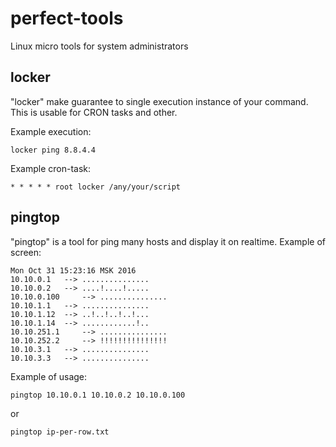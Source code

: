 # perfect-tools
Linux micro tools for system administrators

## locker

"locker" make guarantee to single execution instance of your command. This is usable for CRON tasks and other.

Example execution:

    locker ping 8.8.4.4

Example cron-task:

    * * * * * root locker /any/your/script

## pingtop

"pingtop" is a tool for ping many hosts and display it on realtime. Example of screen:

    Mon Oct 31 15:23:16 MSK 2016
    10.10.0.1 	--> ...............
    10.10.0.2 	--> ....!....!.....
    10.10.0.100 	--> ...............
    10.10.1.1 	--> ...............
    10.10.1.12 	--> ..!..!..!..!...
    10.10.1.14 	--> ............!..
    10.10.251.1 	--> ...............
    10.10.252.2 	--> !!!!!!!!!!!!!!!
    10.10.3.1 	--> ...............
    10.10.3.3 	--> ...............

Example of usage:

    pingtop 10.10.0.1 10.10.0.2 10.10.0.100

or

    pingtop ip-per-row.txt

